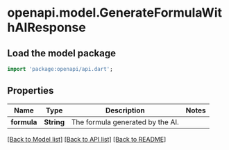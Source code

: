 # openapi.model.GenerateFormulaWithAIResponse

## Load the model package
```dart
import 'package:openapi/api.dart';
```

## Properties
Name | Type | Description | Notes
------------ | ------------- | ------------- | -------------
**formula** | **String** | The formula generated by the AI. | 

[[Back to Model list]](../README.md#documentation-for-models) [[Back to API list]](../README.md#documentation-for-api-endpoints) [[Back to README]](../README.md)



